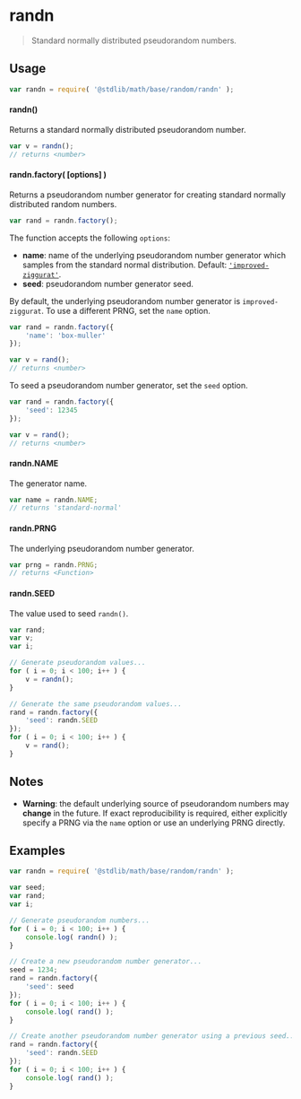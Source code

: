 # randn

> Standard normally distributed pseudorandom numbers.


<section class="usage">

## Usage

``` javascript
var randn = require( '@stdlib/math/base/random/randn' );
```

#### randn()

Returns a standard normally distributed pseudorandom number.

``` javascript
var v = randn();
// returns <number>
```

#### randn.factory( \[options\] )

Returns a pseudorandom number generator for creating standard normally distributed random numbers.

``` javascript
var rand = randn.factory();
```

The function accepts the following `options`:

* __name__: name of the underlying pseudorandom number generator which samples from the standard normal distribution. Default: [`'improved-ziggurat'`][@stdlib/math/base/random/improved-ziggurat].
* __seed__: pseudorandom number generator seed.

By default, the underlying pseudorandom number generator is `improved-ziggurat`. To use a different PRNG, set the `name` option.

``` javascript
var rand = randn.factory({
    'name': 'box-muller'
});

var v = rand();
// returns <number>
```

To seed a pseudorandom number generator, set the `seed` option.

``` javascript
var rand = randn.factory({
    'seed': 12345
});

var v = rand();
// returns <number>
```

#### randn.NAME

The generator name.

``` javascript
var name = randn.NAME;
// returns 'standard-normal'
```

#### randn.PRNG

The underlying pseudorandom number generator.

``` javascript
var prng = randn.PRNG;
// returns <Function>
```

#### randn.SEED

The value used to seed `randn()`.

``` javascript
var rand;
var v;
var i;

// Generate pseudorandom values...
for ( i = 0; i < 100; i++ ) {
    v = randn();
}

// Generate the same pseudorandom values...
rand = randn.factory({
    'seed': randn.SEED
});
for ( i = 0; i < 100; i++ ) {
    v = rand();
}
```

<!-- </usage> -->


<section class="notes">

## Notes

* __Warning__: the default underlying source of pseudorandom numbers may __change__ in the future. If exact reproducibility is required, either explicitly specify a PRNG via the `name` option or use an underlying PRNG directly.

<!-- </notes> -->


<section class="examples">

## Examples

``` javascript
var randn = require( '@stdlib/math/base/random/randn' );

var seed;
var rand;
var i;

// Generate pseudorandom numbers...
for ( i = 0; i < 100; i++ ) {
    console.log( randn() );
}

// Create a new pseudorandom number generator...
seed = 1234;
rand = randn.factory({
    'seed': seed
});
for ( i = 0; i < 100; i++ ) {
    console.log( rand() );
}

// Create another pseudorandom number generator using a previous seed...
rand = randn.factory({
    'seed': randn.SEED
});
for ( i = 0; i < 100; i++ ) {
    console.log( rand() );
}
```

<!-- </examples> -->


<section class="links">

<!-- FIXME: link -->

[@stdlib/math/base/random/improved-ziggurat]: https://github.com/stdlib-js/stdlib

<!-- </links> -->
